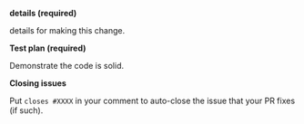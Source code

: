 **details (required)** 

details for making this change.

**Test plan (required)**

Demonstrate the code is solid.

**Closing issues**

Put `closes #XXXX` in your comment to auto-close the issue that your PR fixes (if such).

